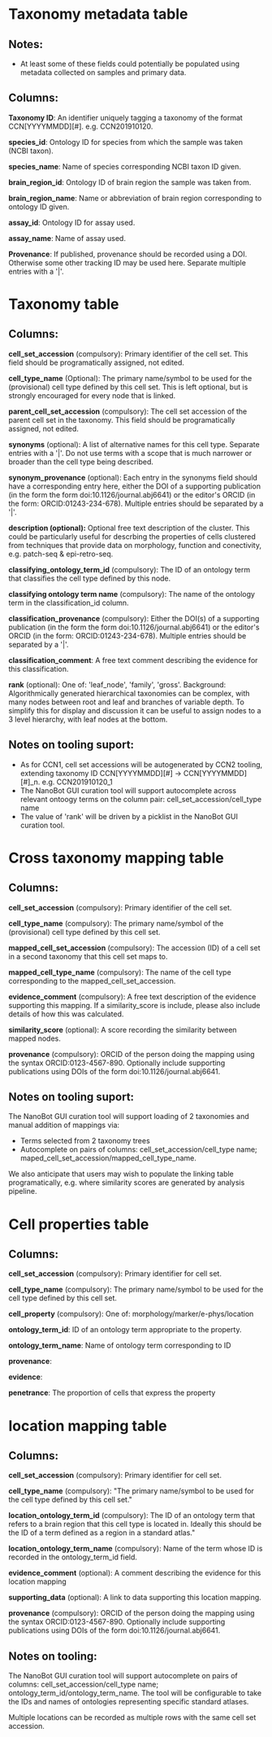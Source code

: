 # Taxonomy metadata table

## Notes:
* At least some of these fields could potentially be populated using metadata collected on samples and primary data.

## Columns:

**Taxonomy ID**: An identifier uniquely tagging a taxonomy of the format CCN[YYYYMMDD][#]. e.g. CCN201910120.

**species_id**: Ontology ID for species from which the sample was taken (NCBI taxon).

**species_name**: Name of species corresponding NCBI taxon ID given.

**brain_region_id**: Ontology ID of brain region the sample was taken from.

**brain_region_name**: Name or abbreviation of brain region corresponding to ontology ID given.

**assay_id**: Ontology ID for assay used.

**assay_name**: Name of assay used.

**Provenance**: If published, provenance should be recorded using a DOI. Otherwise some other tracking ID may be used here. Separate multiple entries with a '|'.

# Taxonomy table


## Columns:

**cell_set_accession** (compulsory): Primary identifier of the cell set. This field should be programatically assigned, not edited.

**cell_type_name** (Optional): The primary name/symbol to be used for the (provisional) cell type defined by this cell set.  This is left optional, but is strongly encouraged for every node that is linked.

**parent_cell_set_accession** (compulsory): The cell set accession of the parent cell set in the taxonomy. This field should be programatically assigned, not edited.

**synonyms** (optional): A list of alternative names for this cell type. Separate entries with a '|'. Do not use terms with a scope that is much narrower or broader than the cell type being described.

**synonym_provenance** (optional): Each entry in the synonyms field should have a corresponding entry here,  either the DOI of a supporting publication (in the form the form doi:10.1126/journal.abj6641) or the editor's ORCID (in the form: ORCID:01243-234-678).  Multiple entries should be separated by a '|'.

**description (optional):** Optional free text description of the cluster.  This could be particularly useful for descrbing the properties of cells clustered from techniques that provide data on morphology, function and conectivity, e.g. patch-seq & epi-retro-seq.

**classifying_ontology_term_id** (compulsory): The ID of an ontology term that classifies the cell type defined by this node.

**classifying ontology term name** (compulsory): The name of the ontology term in the classification_id column.

**classification_provenance** (compulsory): Either the DOI(s) of a supporting publication (in the form the form doi:10.1126/journal.abj6641) or the editor's ORCID (in the form: ORCID:01243-234-678).  Multiple entries should be separated by a '|'.

**classification_comment**: A free text comment describing the evidence for this classification.

**rank** (optional): One of: 'leaf_node', 'family', 'gross'.  Background: Algorithmically generated hierarchical taxonomies can be complex, with many nodes between root and leaf and branches of variable depth. To simplify this for display and discussion it can be useful to assign nodes to a 3 level hierarchy, with leaf nodes at the bottom.

## Notes on tooling suport: 

* As for CCN1, cell set accessions will be autogenerated by CCN2 tooling, extending taxonomy ID CCN[YYYYMMDD][#] -> CCN[YYYYMMDD][#]\_n. e.g.  CCN201910120\_1
* The NanoBot GUI curation tool will support autocomplete across relevant ontoogy terms on the column pair: cell_set_accession/cell_type name
* The value of 'rank' will be driven by a picklist in the NanoBot GUI curation tool.

# Cross taxonomy mapping table

## Columns:

**cell_set_accession** (compulsory): Primary identifier of the cell set.

**cell_type_name** (compulsory): The primary name/symbol of the (provisional) cell type defined by this cell set.

**mapped_cell_set_accession** (compulsory): The accession (ID) of a cell set in a second taxonomy that this cell set maps to.

**mapped_cell_type_name** (compulsory): The name of the cell type corresponding to the mapped_cell_set_accession.

**evidence_comment** (compulsory): A free text description of the evidence supporting this mapping. If a similarity_score is include, please also include details of how this was calculated.

**similarity_score** (optional): A score recording the similarity between mapped nodes.

**provenance** (compulsory): ORCID of the person doing the mapping using the syntax ORCID:0123-4567-890. Optionally include supporting publications using DOIs of the form doi:10.1126/journal.abj6641.

## Notes on tooling suport: 

The NanoBot GUI curation tool will support loading of 2 taxonomies and manual addition of mappings via:
* Terms selected from 2 taxonomy trees
* Autocomplete on pairs of columns: cell_set_accession/cell_type name; maped_cell_set_accession/mapped_cell_type_name.

We also anticipate that users may wish to populate the linking table programatically, e.g. where similarity scores are generated by analysis pipeline.

# Cell properties table

## Columns:

**cell_set_accession** (compulsory): Primary identifier for cell set.

**cell_type_name** (compulsory): The primary name/symbol to be used for the cell type defined by this cell set.

**cell_property** (compulsory): One of: morphology/marker/e-phys/location

**ontology_term_id**: ID of an ontology term appropriate to the property.

**ontology_term_name**: Name of ontology term corresponding to ID

**provenance**: 

**evidence**:

**penetrance**: The proportion of cells that express the property


# location mapping table

## Columns:

**cell_set_accession** (compulsory): Primary identifier for cell set.

**cell_type_name** (compulsory): "The primary name/symbol to be used for the cell type defined by this cell set."

**location_ontology_term_id** (compulsory): The ID of an ontology term that refers to a brain region that this cell type is located in. Ideally this should be the ID of a term defined as a region in a standard atlas."

**location_ontology_term_name** (compulsory): Name of the term whose ID is recorded in the ontology_term_id field.

**evidence_comment** (optional): A comment describing the evidence for this location mapping

**supporting_data** (optional): A link to data supporting this location mapping.

**provenance** (compulsory): ORCID of the person doing the mapping using the syntax ORCID:0123-4567-890. Optionally include supporting publications using DOIs of the form doi:10.1126/journal.abj6641.

## Notes on tooling:

The NanoBot GUI curation tool will support autocomplete on pairs of columns: cell_set_accession/cell_type name; ontology_term_id/ontology_term_name. The tool will be configurable to take the IDs and names of ontologies representing specific standard atlases.

Multiple locations can be recorded as multiple rows with the same cell set accession.
